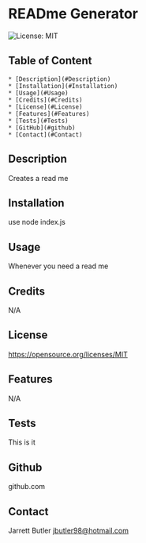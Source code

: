 
# READme Generator

![License: MIT](https://img.shields.io/badge/License-MIT-yellow.svg)
        
## Table of Content
    * [Description](#Description)
    * [Installation](#Installation)
    * [Usage](#Usage)
    * [Credits](#Credits)
    * [License](#License)
    * [Features](#Features)
    * [Tests](#Tests)
    * [GitHub](#github)
    * [Contact](#Contact)

## Description
Creates a read me 

## Installation
use node index.js

## Usage
Whenever you need a read me

## Credits
N/A

## License
https://opensource.org/licenses/MIT

## Features
N/A

## Tests
This is it

## Github
github.com

## Contact
Jarrett Butler
jbutler98@hotmail.com
 